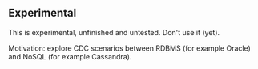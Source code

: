 ## Experimental

This is experimental, unfinished and untested. Don't use it (yet).

Motivation: explore CDC scenarios between RDBMS (for example Oracle) and NoSQL (for example Cassandra).
